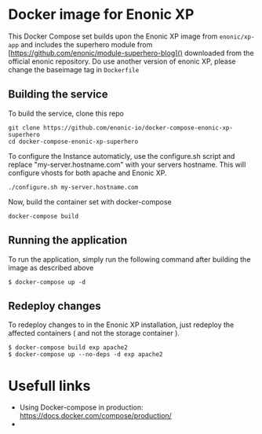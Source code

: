 # Docker image for Enonic XP
This Docker Compose set builds upon the Enonic XP image from `enonic/xp-app` and includes the superhero module from [https://github.com/enonic/module-superhero-blog]() downloaded from the official enonic repository. Do use another version of enonic XP, please change the baseimage tag in `Dockerfile`

## Building the service
To build the service, clone this repo
```
git clone https://github.com/enonic-io/docker-compose-enonic-xp-superhero
cd docker-compose-enonic-xp-superhero
```

To configure the Instance automaticly, use the configure.sh script and replace "my-server.hostname.com" with your servers hostname. This will configure vhosts for both apache and Enonic XP.
```
./configure.sh my-server.hostname.com
```

Now, build the container set with docker-compose
```
docker-compose build 
```

## Running the application
To run the application, simply run the following command after building the image as described above
```
$ docker-compose up -d 
```

## Redeploy changes
To redeploy changes to in the Enonic XP installation, just redeploy the affected containers ( and not the storage container ).
```
$ docker-compose build exp apache2
$ docker-compose up --no-deps -d exp apache2
```

# Usefull links

- Using Docker-compose in production: https://docs.docker.com/compose/production/
- 